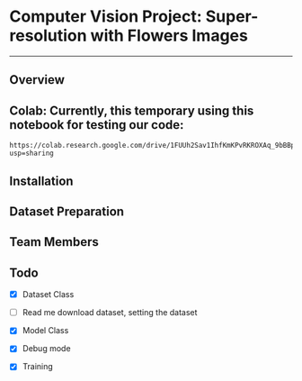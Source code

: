 # Computer Vision Project: Super-resolution with Flowers Images
---
## Overview

## Colab: Currently, this temporary using this notebook for testing our code:
```
https://colab.research.google.com/drive/1FUUh2Sav1IhfKmKPvRKROXAq_9bBBp6A?usp=sharing
```

## Installation 

## Dataset Preparation 

## Team Members


## Todo

- [x] Dataset Class
- [ ] Read me download dataset, setting the dataset
- [x] Model Class
- [x] Debug mode
- [x] Training


